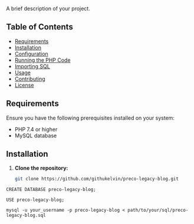 
A brief description of your project.

## Table of Contents

- [Requirements](#requirements)
- [Installation](#installation)
- [Configuration](#configuration)
- [Running the PHP Code](#running-the-php-code)
- [Importing SQL](#importing-sql)
- [Usage](#usage)
- [Contributing](#contributing)
- [License](#license)

## Requirements

Ensure you have the following prerequisites installed on your system:

- PHP 7.4 or higher
- MySQL database

## Installation

1. **Clone the repository:**

   ```bash
   git clone https://github.com/githukelvin/preco-legacy-blog.git

   ```

```
CREATE DATABASE preco-legacy-blog;

```

```
USE preco-legacy-blog;
```

```
mysql -u your_username -p preco-legacy-blog < path/to/your/sql/preco-legacy-blog.sql
```
